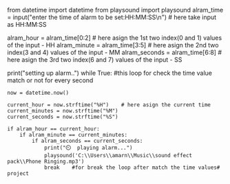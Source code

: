 from datetime import datetime
from playsound import playsound
alram_time = input("enter the time of alarm to be set:HH:MM:SS\n") # here take input as HH:MM:SS

alram_hour = alram_time[0:2]     # here asign the 1st two index(0 and 1) values of the input - HH
alram_minute = alram_time[3:5]   # here asign the 2nd two index(3 and 4) values of the input - MM
alram_seconds = alram_time[6:8]  # here asign the 3rd two index(6 and 7) values of the input - SS

print("setting up alarm..")
while True:            #this loop for check the time value match or not for every second 

    now = datetime.now()
    
    current_hour = now.strftime("%H")    # here asign the current time 
    current_minutes = now.strftime("%M")
    current_seconds = now.strftime("%S")
    
    if alram_hour == current_hour:
        if alram_minute == current_minutes:
            if alram_seconds == current_seconds:
                print("⏲️  playing alarm...")
                playsound('C:\\Users\\amarn\\Music\\sound effect pack\\Phone Ringing.mp3')
                break    #for break the loop after match the time values# project
